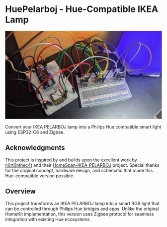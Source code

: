 # HuePelarboj - Hue-Compatible IKEA Lamp

![HuePelarboj Project](images/1.jpg)

Convert your IKEA PELARBOJ lamp into a Philips Hue compatible smart light using ESP32-C6 and Zigbee.

## Acknowledgments

This project is inspired by and builds upon the excellent work by [n0rt0nthec4t](https://github.com/n0rt0nthec4t) and their [HomeSpan-IKEA-PELARBOJ](https://github.com/n0rt0nthec4t/HomeSpan-IKEA-PELARBOJ) project. Special thanks for the original concept, hardware design, and schematic that made this Hue-compatible version possible.

## Overview

This project transforms an IKEA PELARBOJ lamp into a smart RGB light that can be controlled through Philips Hue bridges and apps. Unlike the original HomeKit implementation, this version uses Zigbee protocol for seamless integration with existing Hue ecosystems.